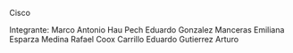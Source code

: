 C i s c o 

Integrante:
Marco Antonio Hau Pech
Eduardo Gonzalez Manceras
Emiliana Esparza Medina 
Rafael Coox Carrillo
Eduardo Gutierrez
Arturo 
